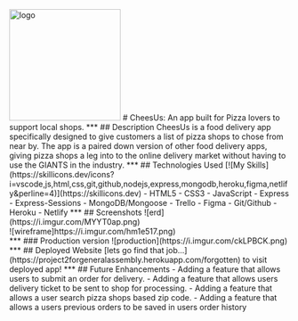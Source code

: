 <img src="https://i.imgur.com/ckLPBCK.png" alt="logo" width="200"/>
# CheesUs: An app built for Pizza lovers to support local shops.
***
## Description
CheesUs is a food delivery app specifically designed to give customers a list of pizza shops to chose from near by. The app is a paired down version of other food delivery apps, giving pizza shops a leg into to the online delivery market without having to use the GIANTS in the industry.
***
## Technologies Used
[![My Skills](https://skillicons.dev/icons?i=vscode,js,html,css,git,github,nodejs,express,mongodb,heroku,figma,netlify&perline=4)](https://skillicons.dev)
- HTML5
- CSS3
- JavaScript
- Express
- Express-Sessions
- MongoDB/Mongoose
- Trello
- Figma
- Git/Github
- Heroku
- Netlify
***
## Screenshots
![erd](https://i.imgur.com/MYYT0ap.png)
<br>   
![wireframe]https://i.imgur.com/hm1e517.png)
<br>
***
### Production version
![production](https://i.imgur.com/ckLPBCK.png)
***
## Deployed Website
[lets go find that job...](https://project2forgeneralassembly.herokuapp.com/forgotten) to visit deployed app! 
***
## Future Enhancements
- Adding a feature that allows users to submit an order for delivery.
- Adding a feature that allows users delivery ticket to be sent to shop for processing.
- Adding a feature that allows a user search pizza shops based zip code.
- Adding a feature that allows a users previous orders to be saved in users order history
